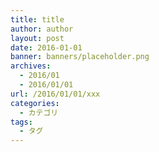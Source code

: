 ```yaml
---
title: title
author: author
layout: post
date: 2016-01-01
banner: banners/placeholder.png
archives:
  - 2016/01
  - 2016/01/01
url: /2016/01/01/xxx
categories:
  - カテゴリ
tags:
  - タグ
---
```

